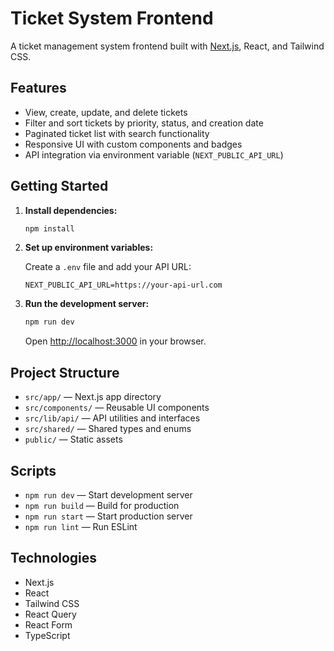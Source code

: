 # Ticket System Frontend

A ticket management system frontend built with [Next.js](https://nextjs.org), React, and Tailwind CSS.

## Features

- View, create, update, and delete tickets
- Filter and sort tickets by priority, status, and creation date
- Paginated ticket list with search functionality
- Responsive UI with custom components and badges
- API integration via environment variable (`NEXT_PUBLIC_API_URL`)

## Getting Started

1. **Install dependencies:**

   ```sh
   npm install
   ```

2. **Set up environment variables:**

   Create a `.env` file and add your API URL:

   ```
   NEXT_PUBLIC_API_URL=https://your-api-url.com
   ```

3. **Run the development server:**

   ```sh
   npm run dev
   ```

   Open [http://localhost:3000](http://localhost:3000) in your browser.

## Project Structure

- `src/app/` — Next.js app directory
- `src/components/` — Reusable UI components
- `src/lib/api/` — API utilities and interfaces
- `src/shared/` — Shared types and enums
- `public/` — Static assets

## Scripts

- `npm run dev` — Start development server
- `npm run build` — Build for production
- `npm run start` — Start production server
- `npm run lint` — Run ESLint

## Technologies

- Next.js
- React
- Tailwind CSS
- React Query
- React Form
- TypeScript
